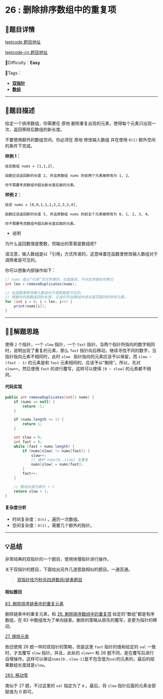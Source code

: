 # 26 : 删除排序数组中的重复项

## 📌题目详情

[leetcode 题目地址](https://leetcode.com/problems/remove-duplicates-from-sorted-array/)

[leetcode-cn 题目地址](https://leetcode-cn.com/problems/remove-duplicates-from-sorted-array/)

📗Difficulty：**Easy**	

🎯Tags：

+ **[双指针](https://leetcode-cn.com/tag/two-pointers/)** 
+ **[数组](https://leetcode-cn.com/tag/array/)**

---

## 📃题目描述

给定一个排序数组，你需要在 原地 删除重复出现的元素，使得每个元素只出现一次，返回移除后数组的新长度。

不要使用额外的数组空间，你必须在 原地 修改输入数组 并在使用 `O(1)` 额外空间的条件下完成。



**样例 1：**

```
给定数组 nums = [1,1,2], 

函数应该返回新的长度 2, 并且原数组 nums 的前两个元素被修改为 1, 2。 

你不需要考虑数组中超出新长度后面的元素。
```



**样例 2：**

```
给定 nums = [0,0,1,1,1,2,2,3,3,4],

函数应该返回新的长度 5, 并且原数组 nums 的前五个元素被修改为 0, 1, 2, 3, 4。

你不需要考虑数组中超出新长度后面的元素。
```



- 说明

为什么返回数值是整数，但输出的答案是数组呢?

请注意，输入数组是以「引用」方式传递的，这意味着在函数里修改输入数组对于调用者是可见的。

你可以想象内部操作如下：

```java
// nums 是以“引用”方式传递的。也就是说，不对实参做任何拷贝
int len = removeDuplicates(nums);

// 在函数里修改输入数组对于调用者是可见的。
// 根据你的函数返回的长度, 它会打印出数组中该长度范围内的所有元素。
for (int i = 0; i < len; i++) {
    print(nums[i]);
}
```



****

## 🏹🎯解题思路

使用 `2` 个指针，一个 `slow` 指针，一个 `fast` 指针。当两个指针所指向的数字相同时，说明出现了重复的元素，那么 `fast` 指针向后移动，继续寻找不同的数字，当指针指向元素不相同时，此时 `slow ` 指针指向的元素应该予以保留，而 `slow ~ (fast - 1)` 的元素是和 `fast` 元素相同的，应该予以“删除”。所以，先对 `slow++`，然后使用 `fast` 的进行覆写，这样可以使得 `[0 ~ slow]` 的元素都不相同。



#### 代码实现

```java
public int removeDuplicates(int[] nums) {
    if (nums == null) {
        return -1;
    }

    if (nums.length <= 1) {
        return 1;
    }

    int slow = 0;
    int fast = 0;
    while (fast < nums.length) {
        if (nums[slow] != nums[fast]) {
            slow++;
            // 维护 nums[0..slow] 无重复
            nums[slow] = nums[fast];
        }
        fast++;
    }

    // 数组长度为索引 + 1
    return slow + 1;
}
```



#### 复杂度分析

+ 时间复杂度：`O(n)` 。遍历一次数组。
+ 空间复杂度：`O(1)` 。需要几个额外的指针。



---

## 💡总结

非常经典的双指针的一个题目，使用快慢指针进行操作。

关于双指针的题目，下面给出另外几道思路相似的题目。一通百通。

> [双指针技巧秒杀四道数组/链表题目](https://mp.weixin.qq.com/s/55UPwGL0-Vgdh8wUEPXpMQ)



#### 相似题目

[83. 删除排序链表中的重复元素](https://leetcode-cn.com/problems/remove-duplicates-from-sorted-list/)

删除链表中的重复元素，和 [26. 删除排序数组中的重复项](https://leetcode-cn.com/problems/remove-duplicates-from-sorted-array/) 给定的“数组”都是有序数组，在 83 中数组改为了单向链表。删除的策略从原先的覆写，变更为指针的移动。



[27. 移除元素](https://leetcode-cn.com/problems/remove-element/)

依旧使用 26 题一样的双指针的策略，但是这里 `fast` 指针的值和给定的 `val` 一致时，才去覆写 `slow` 指针。并且，此处的 `slow++` 和 26 题不同，是在覆写后进行自增操作。这样可以保证`nums[0..slow-1]`是不包含值为`val`的元素的，最后的结果数组长度就是`slow`。



[283. 移动零](https://leetcode-cn.com/problems/move-zeroes/)

类似于 27 题，不过这里的 `val` 指定为了 `0` 。最后，将 `slow` 指针后面的元素全部赋值为 0 即可。









